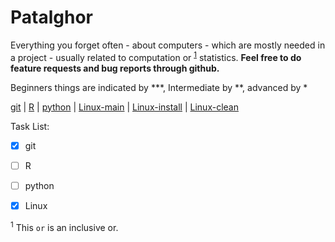 # Patalghor
Everything you forget often - about computers - which are mostly needed in a project - usually related to computation or <sup>[1](#myfootnote1)</sup> statistics.
**Feel free to do feature requests and bug reports through github.**


Beginners things are indicated by \*\*\*, Intermediate by \*\*, advanced by \*

[git](git/git.md) | [R](R/R.md) | [python](python/python.md) | [Linux-main](Linux/Linux.md) | [Linux-install](Linux/install.md) | [Linux-clean](Linux/clean.md)



Task List:
- [x] git
- [ ] R
- [ ] python
- [x] Linux



<sup name="myfootnote1">1</sup> This `or` is an inclusive or.
